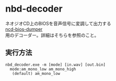 # nbd-decoder
ネオジオCD上のBIOSを音声信号に変調して出力する  
[ncd-bios-dumper](https://github.com/scrap-a/ncd-bios-dumper)  
用のデコーダー。詳細はそちらを参照のこと。  

## 実行方法

```
nbd_decoder.exe -m [mode] [in.wav] [out.bin]
  mode:am_mono_low am_mono_high
   (default) am_mono_low
```
